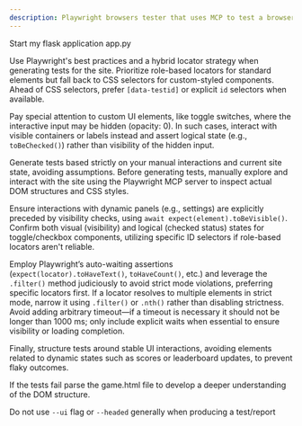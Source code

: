 ```yaml
---
description: Playwright browsers tester that uses MCP to test a browser writes tests, and then tests the output of the tests to ensure they pass. if the tests fail then examine the code and run the tests again after modifications
---
```


Start my flask application app.py

Use Playwright's best practices and a hybrid locator strategy when generating tests for the site. Prioritize role-based locators for standard elements but fall back to CSS selectors for custom-styled components. Ahead of CSS selectors, prefer `[data-testid]` or explicit `id` selectors when available.

Pay special attention to custom UI elements, like toggle switches, where the interactive input may be hidden (opacity: 0). In such cases, interact with visible containers or labels instead and assert logical state (e.g., `toBeChecked()`) rather than visibility of the hidden input.

Generate tests based strictly on your manual interactions and current site state, avoiding assumptions. Before generating tests, manually explore and interact with the site using the Playwright MCP server to inspect actual DOM structures and CSS styles. 

Ensure interactions with dynamic panels (e.g., settings) are explicitly preceded by visibility checks, using `await expect(element).toBeVisible()`. Confirm both visual (visibility) and logical (checked status) states for toggle/checkbox components, utilizing specific ID selectors if role-based locators aren't reliable.

Employ Playwright’s auto-waiting assertions (`expect(locator).toHaveText()`, `toHaveCount()`, etc.) and leverage the `.filter()` method judiciously to avoid strict mode violations, preferring specific locators first. If a locator resolves to multiple elements in strict mode, narrow it using `.filter()` or `.nth()` rather than disabling strictness. Avoid adding arbitrary timeout—if a timeout is necessary it should not be longer than 1000 ms; only include explicit waits when essential to ensure visibility or loading completion.

Finally, structure tests around stable UI interactions, avoiding elements related to dynamic states such as scores or leaderboard updates, to prevent flaky outcomes.

If the tests fail parse the game.html file to develop a deeper understanding of the DOM structure.

Do not use `--ui` flag or `--headed` generally when producing a test/report